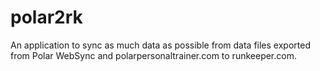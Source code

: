 polar2rk
========

An application to sync as much data as possible from data files exported from Polar WebSync and polarpersonaltrainer.com to runkeeper.com.